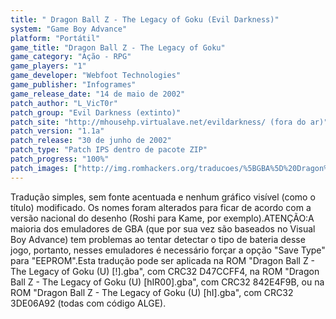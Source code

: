 ```yaml
---
title: " Dragon Ball Z - The Legacy of Goku (Evil Darkness)"
system: "Game Boy Advance"
platform: "Portátil"
game_title: "Dragon Ball Z - The Legacy of Goku"
game_category: "Ação - RPG"
game_players: "1"
game_developer: "Webfoot Technologies"
game_publisher: "Infogrames"
game_release_date: "14 de maio de 2002"
patch_author: "L_VicT0r"
patch_group: "Evil Darkness (extinto)"
patch_site: "http://mhousehp.virtualave.net/evildarkness/ (fora do ar)"
patch_version: "1.1a"
patch_release: "30 de junho de 2002"
patch_type: "Patch IPS dentro de pacote ZIP"
patch_progress: "100%"
patch_images: ["http://img.romhackers.org/traducoes/%5BGBA%5D%20Dragon%20Ball%20Z%20-%20The%20Legacy%20of%20Goku%20-%20Evil%20Darkness%20e%20Tradu-Roms%20-%201.png","http://img.romhackers.org/traducoes/%5BGBA%5D%20Dragon%20Ball%20Z%20-%20The%20Legacy%20of%20Goku%20-%20Evil%20Darkness%20-%202.png","http://img.romhackers.org/traducoes/%5BGBA%5D%20Dragon%20Ball%20Z%20-%20The%20Legacy%20of%20Goku%20-%20Evil%20Darkness%20-%203.png"]
---
```

Tradução simples, sem fonte acentuada e nenhum gráfico visível (como o título) modificado. Os nomes foram alterados para ficar de acordo com a versão nacional do desenho (Roshi para Kame, por exemplo).ATENÇÃO:A maioria dos emuladores de GBA (que por sua vez são baseados no Visual Boy Advance) tem problemas ao tentar detectar o tipo de bateria desse jogo, portanto, nesses emuladores é necessário forçar a opção "Save Type" para "EEPROM".Esta tradução pode ser aplicada na ROM "Dragon Ball Z - The Legacy of Goku (U) [!].gba", com CRC32 D47CCFF4, na ROM "Dragon Ball Z - The Legacy of Goku (U) [hIR00].gba", com CRC32 842E4F9B, ou na ROM "Dragon Ball Z - The Legacy of Goku (U) [hI].gba", com CRC32 3DE06A92 (todas com código ALGE).